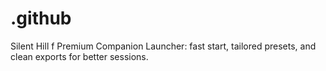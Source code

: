 # .github
Silent Hill f Premium Companion Launcher: fast start, tailored presets, and clean exports for better sessions.
